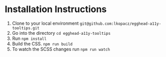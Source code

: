 # Installation Instructions

1. Clone to your local environment `git@github.com:lkopacz/egghead-a11y-tooltips.git`
2. Go into the directory `cd egghead-a11y-tooltips`
3. Run `npm install`
4. Build the CSS. `npm run build`
5. To watch the SCSS changes run `npm run watch`
